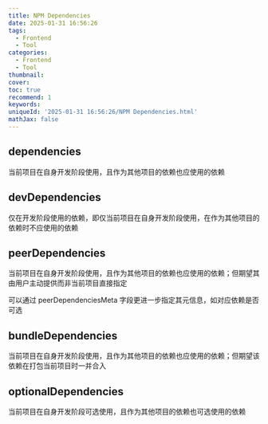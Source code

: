 ```yaml
---
title: NPM Dependencies
date: 2025-01-31 16:56:26
tags:
  - Frontend
  - Tool
categories:
  - Frontend
  - Tool
thumbnail:
cover:
toc: true
recommend: 1
keywords:
uniqueId: '2025-01-31 16:56:26/NPM Dependencies.html'
mathJax: false
---
```


## dependencies

当前项目在自身开发阶段使用，且作为其他项目的依赖也应使用的依赖

## devDependencies

仅在开发阶段使用的依赖，即仅当前项目在自身开发阶段使用，在作为其他项目的依赖时不应使用的依赖

## peerDependencies

当前项目在自身开发阶段使用，且作为其他项目的依赖也应使用的依赖；但期望其由用户主动提供而非当前项目直接指定

可以通过 peerDependenciesMeta 字段更进一步指定其元信息，如对应依赖是否可选

## bundleDependencies

当前项目在自身开发阶段使用，且作为其他项目的依赖也应使用的依赖；但期望该依赖在打包当前项目时一并合入

## optionalDependencies

当前项目在自身开发阶段可选使用，且作为其他项目的依赖也可选使用的依赖
